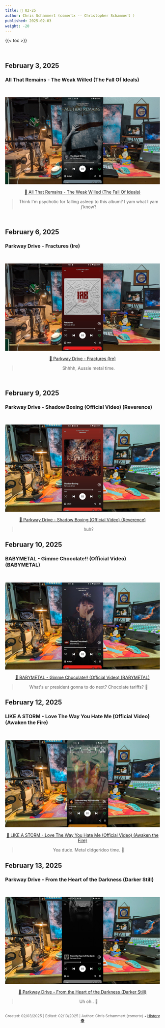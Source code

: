 ```yaml
---
title: 🎸 02-25
author: Chris Schammert (csmertx -- Christopher Schammert )
published: 2025-02-03
weight: -20
---
```


<!-- The content of this website was written by Christopher Schammert aka Chris Schammert -->

<!--more-->

{{< toc >}}

<!--
---

- ### February 3, 2025
    - [All That Remains - The Weak Willed (The Fall Of Ideals)](/Blog/music/2025/0225#all-that-remains---the-weak-willed-the-fall-of-ideals)

- ### February 6, 2025
    - [Parkway Drive - Fractures (Ire)](/Blog/music/2025/0225#parkway-drive---fractures-ire)

- ### February 9, 2025
    - [Parkway Drive - Shadow Boxing (Official Video) (Reverence)](/Blog/music/2025/0225#parkway-drive---shadow-boxing-reverence)

---
-->

<br />

## February 3, 2025
### All That Remains - The Weak Willed (The Fall Of Ideals)

<br />
<div style="text-align: center;">

![albumimg](/Blog/music/images/all_that_remains_the_fall_of_ideals.jpg "All That Remains - The Fall Of Ideals - Spotify Screenshot")
<br />

[🔗 All That Remains - The Weak Willed (The Fall Of Ideals)](https://www.youtube.com/watch?v=GPjJ7RKvjSk "YouTube \ All That Remains - The Weak Willed (The Fall Of Ideals)")

> Think I'm psychotic for falling asleep to this album? I yam what I yam j'know?

</div>
<br />

## February 6, 2025
### Parkway Drive - Fractures (Ire)

<br />
<div style="text-align: center;">

![albumimg](/Blog/music/images/parkway_drive_ire.jpg "Parkway Drive - Ire - Spotify Screenshot")
<br />

[🔗 Parkway Drive - Fractures (Ire)](https://www.youtube.com/watch?v=pStCik6QCIc "YouTube \ Parkway Drive - Fractures (Ire)")

> Shhhh, Aussie metal time.

</div>
<br />

## February 9, 2025
### Parkway Drive - Shadow Boxing (Official Video) (Reverence)

<br />
<div style="text-align: center;">

![albumimg](/Blog/music/images/parkway_drive_reverence.jpg "Parkway Drive - Reverence - Spotify Screenshot")
<br />

[🔗 Parkway Drive - Shadow Boxing (Official Video) (Reverence)](https://www.youtube.com/watch?v=dq8l-wadpog "YouTube \ Parkway Drive - Shadow Boxing (Official Video) (Reverence)")

> huh?

</div>

## February 10, 2025
### BABYMETAL - Gimme Chocolate!! (Official Video) (BABYMETAL)

<br />
<div style="text-align: center;">

![albumimg](/Blog/music/images/babymetal_babymetal.jpg "BABYMETAL - BABYMETAL - Spotify Screenshot")
<br />

[🔗 BABYMETAL - Gimme Chocolate!! (Official Video) (BABYMETAL)](https://www.youtube.com/watch?v=WIKqgE4BwAY "YouTube \ BABYMETAL - Gimme Chocolate!! (Official Video) (BABYMETAL)")

> What's ur president gonna to do next? Chocolate tariffs? 🤘

</div>

## February 12, 2025
### LIKE A STORM - Love The Way You Hate Me (Official Video) (Awaken the Fire)

<br />
<div style="text-align: center;">

![albumimg](/Blog/music/images/like_a_storm_awaken_the_fire.jpg "LIKE A STORM - Awaken the Fire - Spotify Screenshot")
<br />

[🔗 LIKE A STORM - Love The Way You Hate Me (Official Video) (Awaken the Fire)](https://www.youtube.com/watch?v=5xhubIqV1CI "YouTube \ LIKE A STORM - Love The Way You Hate Me (Official Video) (Awaken the Fire)")

> Yea dude. Metal didgeridoo time. 🤘

</div>

## February 13, 2025
### Parkway Drive - From the Heart of the Darkness (Darker Still)

<br />
<div style="text-align: center;">

![albumimg](/Blog/music/images/parkway_drive_darker_still.jpg "Parkway Drive - Darker Still - Spotify Screenshot")
<br />

[🔗 Parkway Drive - From the Heart of the Darkness (Darker Still)](https://www.youtube.com/watch?v=GxeGS7b33Zw "YouTube \ Parkway Drive - From the Heart of the Darkness (Darker Still)")

> Uh oh.. 🤘

</div>

<br />

<div style="text-align: center; font-size:12px; color:dimgray">
    Created: 02/03/2025 | Edited: 02/13/2025 | Author: Chris Schammert (csmertx) • 
    <a href="https://github.com/csmertx/csmertx.github.io/commits/main/content/Blog/music/2025/0225.md" 
       title="Github.com | csmertx \ csmertx.github.io \ commits \ main \ content \ Blog \ Music \ 2025 \ 02-2025">
       History 🕵️
    </a>
</div>